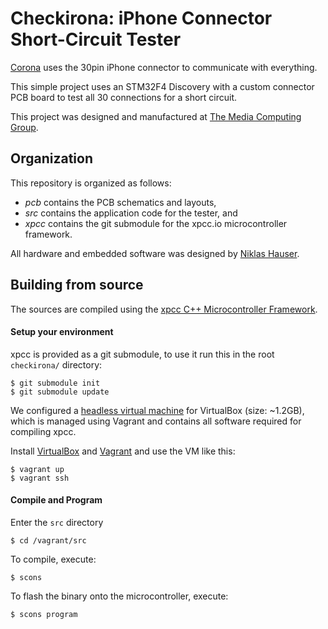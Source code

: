 # Checkirona: iPhone Connector Short-Circuit Tester

[Corona][corona] uses the 30pin iPhone connector to communicate with everything.

This simple project uses an STM32F4 Discovery with a custom connector PCB board to test all 30 connections for a short circuit.

This project was designed and manufactured at [The Media Computing Group][i10].


## Organization


This repository is organized as follows:

-	*pcb* contains the PCB schematics and layouts,
- 	*src* contains the application code for the tester, and
-	*xpcc* contains the git submodule for the xpcc.io microcontroller framework.

All hardware and embedded software was designed by [Niklas Hauser][hauser].

## Building from source

The sources are compiled using the [xpcc C++ Microcontroller Framework][xpcc].

#### Setup your environment

xpcc is provided as a git submodule, to use it run this in the root `checkirona/` directory:

	$ git submodule init
	$ git submodule update

We configured a [headless virtual machine][rca-vm] for VirtualBox (size: ~1.2GB), which
is managed using Vagrant and contains all software required for compiling xpcc.

Install [VirtualBox][] and [Vagrant][] and use the VM like this:

    $ vagrant up
    $ vagrant ssh

#### Compile and Program


Enter the `src` directory

	$ cd /vagrant/src

To compile, execute:

	$ scons

To flash the binary onto the microcontroller, execute:

	$ scons program


[i10]: http://hci.rwth-aachen.de
[corona]: http://hci.rwth-aachen.de/corona
[hauser]: http://hci.rwth-aachen.de/hauser

[xpcc]: http://xpcc.io
[virtualbox]: https://www.virtualbox.org/wiki/Downloads
[vagrant]: http://www.vagrantup.com/downloads.html
[rca-vm]: https://github.com/roboterclubaachen/rca-vm
